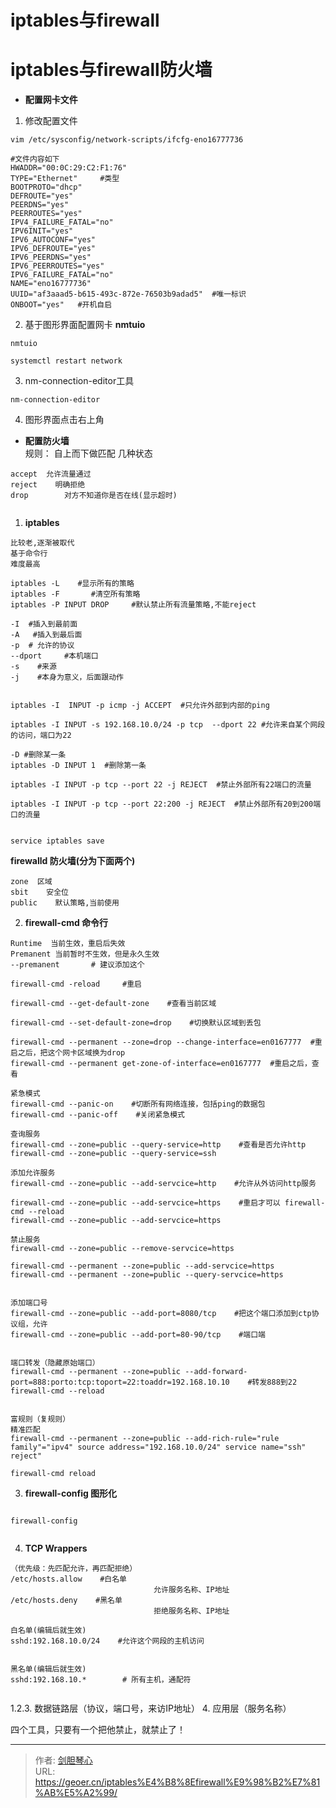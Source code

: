 # iptables与firewall



  
# iptables与firewall防火墙


  
- **配置网卡文件**  
1. 修改配置文件  
```
vim /etc/sysconfig/network-scripts/ifcfg-eno16777736

#文件内容如下
HWADDR="00:0C:29:C2:F1:76"
TYPE="Ethernet"     #类型
BOOTPROTO="dhcp"
DEFROUTE="yes"
PEERDNS="yes"
PEERROUTES="yes"
IPV4_FAILURE_FATAL="no"
IPV6INIT="yes"
IPV6_AUTOCONF="yes"
IPV6_DEFROUTE="yes"
IPV6_PEERDNS="yes"
IPV6_PEERROUTES="yes"
IPV6_FAILURE_FATAL="no"
NAME="eno16777736"
UUID="af3aaad5-b615-493c-872e-76503b9adad5"  #唯一标识
ONBOOT="yes"   #开机自启
```

 2. 基于图形界面配置网卡  **nmtuio** 
 ```
 nmtuio 

systemctl restart network  
 ```


3.  nm-connection-editor工具  
```
nm-connection-editor
```

4. 图形界面点击右上角



- **配置防火墙**  
规则： 自上而下做匹配
几种状态
```
accept  允许流量通过
reject    明确拒绝
drop        对方不知道你是否在线(显示超时)


```

1. **iptables**  
```
比较老,逐渐被取代
基于命令行
难度最高

iptables -L    #显示所有的策略
iptables -F       #清空所有策略
iptables -P INPUT DROP     #默认禁止所有流量策略,不能reject

-I  #插入到最前面
-A   #插入到最后面
-p  # 允许的协议
--dport     #本机端口
-s    #来源
-j    #本身为意义，后面跟动作


iptables -I  INPUT -p icmp -j ACCEPT  #只允许外部到内部的ping

iptables -I INPUT -s 192.168.10.0/24 -p tcp  --dport 22 #允许来自某个网段的访问，端口为22

-D #删除某一条
iptables -D INPUT 1  #删除第一条

iptables -I INPUT -p tcp --port 22 -j REJECT  #禁止外部所有22端口的流量

iptables -I INPUT -p tcp --port 22:200 -j REJECT  #禁止外部所有20到200端口的流量


service iptables save

```

**firewalld 防火墙(分为下面两个)** 
```
zone  区域
sbit    安全位
public    默认策略,当前使用

```

2. **firewall-cmd 命令行**
```
Runtime  当前生效，重启后失效
Premanent 当前暂时不生效，但是永久生效
--premanent       # 建议添加这个

firewall-cmd -reload     #重启

firewall-cmd --get-default-zone    #查看当前区域

firewall-cmd --set-default-zone=drop    #切换默认区域到丢包

firewall-cmd --permanent --zone=drop --change-interface=en0167777  #重启之后，把这个网卡区域换为drop
firewall-cmd --permanent get-zone-of-interface=en0167777  #重启之后，查看

紧急模式
firewall-cmd --panic-on    #切断所有网络连接，包括ping的数据包
firewall-cmd --panic-off    #关闭紧急模式

查询服务
firewall-cmd --zone=public --query-service=http    #查看是否允许http
firewall-cmd --zone=public --query-service=ssh

添加允许服务
firewall-cmd --zone=public --add-servcice=http    #允许从外访问http服务

firewall-cmd --zone=public --add-servcice=https    #重启才可以 firewall-cmd --reload
firewall-cmd --zone=public --add-servcice=https

禁止服务
firewall-cmd --zone=public --remove-servcice=https

firewall-cmd --permanent --zone=public --add-servcice=https
firewall-cmd --permanent --zone=public --query-servcice=https    


添加端口号
firewall-cmd --zone=public --add-port=8080/tcp    #把这个端口添加到ctp协议组，允许
firewall-cmd --zone=public --add-port=80-90/tcp    #端口端


端口转发（隐藏原始端口）
firewall-cmd --permanent --zone=public --add-forward-port=888:porto:tcp:toport=22:toaddr=192.168.10.10    #转发888到22
firewall-cmd --reload


富规则（复规则）
精准匹配
firewall-cmd --permanent --zone=public --add-rich-rule="rule family"="ipv4" source address="192.168.10.0/24" service name="ssh" reject"

firewall-cmd reload

```


3. **firewall-config  图形化**
```

firewall-config


```


4. **TCP Wrappers**

```
（优先级：先匹配允许，再匹配拒绝）
/etc/hosts.allow    #白名单
                                允许服务名称、IP地址
/etc/hosts.deny    #黑名单
                                拒绝服务名称、IP地址

白名单(编辑后就生效)
sshd:192.168.10.0/24    #允许这个网段的主机访问


黑名单(编辑后就生效)
sshd:192.168.10.*        # 所有主机，通配符


```



1.2.3.    数据链路层（协议，端口号，来访IP地址）
4.          应用层（服务名称）

四个工具，只要有一个把他禁止，就禁止了！

---

> 作者: [剑胆琴心](http://geoer.cn)  
> URL: https://geoer.cn/iptables%E4%B8%8Efirewall%E9%98%B2%E7%81%AB%E5%A2%99/  

